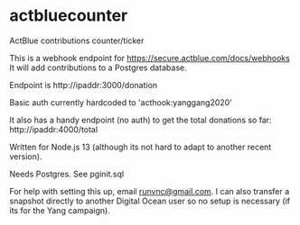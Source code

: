 # actbluecounter
ActBlue contributions counter/ticker

This is a webhook endpoint for https://secure.actblue.com/docs/webhooks
It will add contributions to a Postgres database.

Endpoint is http://ipaddr:3000/donation

Basic auth currently hardcoded to 'acthook:yanggang2020'

It also has a handy endpoint (no auth) to get the total donations so far:
http://ipaddr:4000/total


Written for Node.js 13 (although its not hard to adapt to another recent version).

Needs Postgres.  See pginit.sql

For help with setting this up, email runvnc@gmail.com.  I can also transfer a snapshot directly to another Digital Ocean user so no setup is necessary (if its for the Yang campaign).


